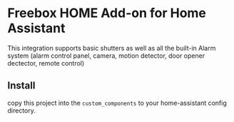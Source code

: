 # Freebox HOME Add-on for Home Assistant

This integration supports basic shutters as well as all the built-in Alarm system (alarm control panel, camera, motion detector, door opener dectector, remote control)

## Install
copy this project into the `custom_components` to your home-assistant config directory.